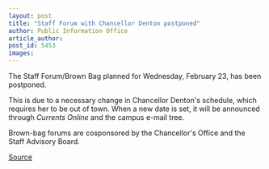 ```yaml
---
layout: post
title: "Staff Forum with Chancellor Denton postponed"
author: Public Information Office
article_author: 
post_id: 5453
images:
---
```


<a name="content" id="content"></a>
<p>
  The Staff Forum/Brown Bag planned for Wednesday, February 23, has been postponed.
</p>
<p>
  This is due to a necessary change in Chancellor Denton's schedule, which requires her to be out of town. When a new date is set, it will be announced through <i>Currents Online</i> and the campus e-mail tree.
</p>
<p>
  Brown-bag forums are cosponsored by the Chancellor's Office and the Staff Advisory Board.
</p>
<p><a href="http://www1.ucsc.edu/currents/04-05/02-21/brief-forum.asp" title="Permalink to brief-forum">Source</a></p>
